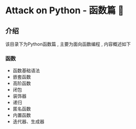 #  Attack on Python - 函数篇 🐍


<extoc></extoc>

## 介绍 

该目录下为Python函数篇 , 主要为面向函数编程 , 内容概述如下

### 函数

- 函数基础语法
- 嵌套函数
- 高阶函数
- 闭包
- 装饰器
- 递归
- 匿名函数
- 内置函数
- 迭代器、生成器

